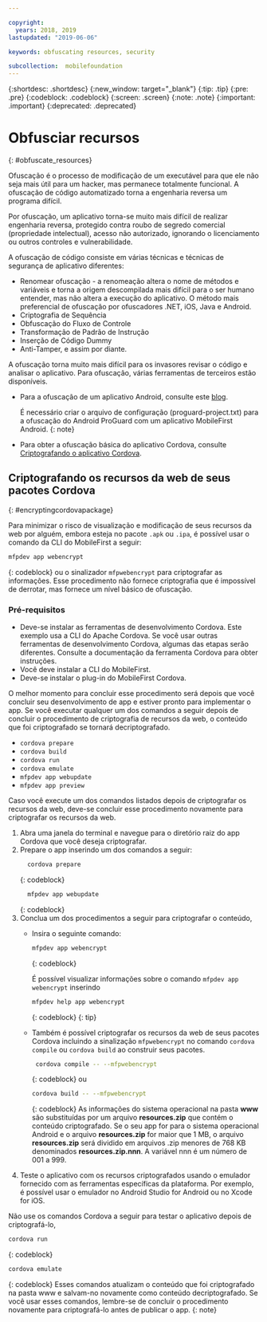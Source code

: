 ```yaml
---

copyright:
  years: 2018, 2019
lastupdated: "2019-06-06"

keywords: obfuscating resources, security

subcollection:  mobilefoundation
---
```


{:shortdesc: .shortdesc}
{:new_window: target="_blank"}
{:tip: .tip}
{:pre: .pre}
{:codeblock: .codeblock}
{:screen: .screen}
{:note: .note}
{:important: .important}
{:deprecated: .deprecated}

# Obfusciar recursos
{: #obfuscate_resources}

Ofuscação é o processo de modificação de um executável para que ele não seja mais útil para um hacker, mas permanece totalmente funcional. A ofuscação de código automatizado torna a engenharia reversa um programa difícil.

Por ofuscação, um aplicativo torna-se muito mais difícil de realizar engenharia reversa, protegido contra roubo de segredo comercial (propriedade intelectual), acesso não autorizado, ignorando o licenciamento ou outros controles e vulnerabilidade.

A ofuscação de código consiste em várias técnicas e técnicas de segurança de aplicativo diferentes:

* Renomear ofuscação - a renomeação altera o nome de métodos e variáveis e torna a origem descompilada mais difícil para o ser humano entender, mas não altera a execução do aplicativo. O método mais preferencial de ofuscação por ofuscadores .NET, iOS, Java e Android.
* Criptografia de Sequência
* Obfuscação do Fluxo de Controle
* Transformação de Padrão de Instrução
* Inserção de Código Dummy
* Anti-Tamper, e assim por diante.

A ofuscação torna muito mais difícil para os invasores revisar o código e analisar o aplicativo. Para ofuscação, várias ferramentas de terceiros estão disponíveis.

* Para a ofuscação de um aplicativo Android, consulte este [blog](https://mobilefirstplatform.ibmcloud.com/blog/2016/09/19/mfp-80-obfuscating-android-code-with-proguard/).

  É necessário criar o arquivo de configuração (proguard-project.txt) para a ofuscação do Android ProGuard com um aplicativo MobileFirst Android.
  {: note}

* Para obter a ofuscação básica do aplicativo Cordova, consulte [Criptografando o aplicativo Cordova](#encryptingcordovapackage).

## Criptografando os recursos da web de seus pacotes Cordova
{: #encryptingcordovapackage}

Para minimizar o risco de visualização e modificação de seus recursos da web por alguém, embora esteja no pacote `.apk` ou `.ipa`, é possível usar o comando da CLI do MobileFirst a seguir:
```bash
mfpdev app webencrypt
```
{: codeblock}
ou o sinalizador `mfpwebencrypt` para criptografar as informações. Esse procedimento não fornece criptografia que é impossível de derrotar, mas fornece um nível básico de ofuscação.

### Pré-requisitos

* Deve-se instalar as ferramentas de desenvolvimento Cordova. Este exemplo usa a CLI do Apache Cordova. Se você usar outras ferramentas de desenvolvimento Cordova, algumas das etapas serão diferentes. Consulte a documentação da ferramenta Cordova para obter instruções.
* Você deve instalar a CLI do MobileFirst.
* Deve-se instalar o plug-in do MobileFirst Cordova.

O melhor momento para concluir esse procedimento será depois que você concluir seu desenvolvimento de app e estiver pronto para implementar o app. Se você executar qualquer um dos comandos a seguir depois de concluir o procedimento de criptografia de recursos da web, o conteúdo que foi criptografado se tornará decriptografado.

* `cordova prepare`
* `cordova build`
* `cordova run`
* `cordova emulate`
* `mfpdev app webupdate`
* `mfpdev app preview`

Caso você execute um dos comandos listados depois de criptografar os recursos da web, deve-se concluir esse procedimento novamente para criptografar os recursos da web.

1. Abra uma janela do terminal e navegue para o diretório raiz do app Cordova que você deseja criptografar.
2. Prepare o app inserindo um dos comandos a seguir:
    ```bash
      cordova prepare
    ```
    {: codeblock}
    ```bash
      mfpdev app webupdate
    ```
    {: codeblock}
3. Conclua um dos procedimentos a seguir para criptografar o conteúdo,
    * Insira o seguinte comando:
      ```bash
      mfpdev app webencrypt
      ```
      {: codeblock}

      É possível visualizar informações sobre o comando `mfpdev app webencrypt` inserindo 
      ```bash
      mfpdev help app webencrypt
      ```
      {: codeblock}
      {: tip}

    * Também é possível criptografar os recursos da web de seus pacotes Cordova incluindo a sinalização `mfpwebencrypt` no comando `cordova compile` ou `cordova build` ao construir seus pacotes.
        ```bash
         cordova compile -- --mfpwebencrypt
         ```
         {: codeblock}
         ou
         ```bash
         cordova build -- --mfpwebencrypt
         ```
         {: codeblock}
         As informações do sistema operacional na pasta **www** são substituídas por um arquivo **resources.zip** que contém o conteúdo criptografado.
         Se o seu app for para o sistema operacional Android e o arquivo **resources.zip** for maior que 1 MB, o arquivo **resources.zip** será dividido em arquivos .zip menores de 768 KB denominados **resources.zip.nnn**. A variável nnn é um número de 001 a 999.
4. Teste o aplicativo com os recursos criptografados usando o emulador fornecido com as ferramentas específicas da plataforma. Por exemplo, é possível usar o emulador no Android Studio for Android ou no Xcode for iOS.

Não use os comandos Cordova a seguir para testar o aplicativo depois de criptografá-lo,
```bash
cordova run
```
{: codeblock}
```bash
cordova emulate
```
{: codeblock}
Esses comandos atualizam o conteúdo que foi criptografado na pasta www e salvam-no novamente como conteúdo decriptografado. Se você usar esses comandos, lembre-se de concluir o procedimento novamente para criptografá-lo antes de publicar o app.
{: note}
